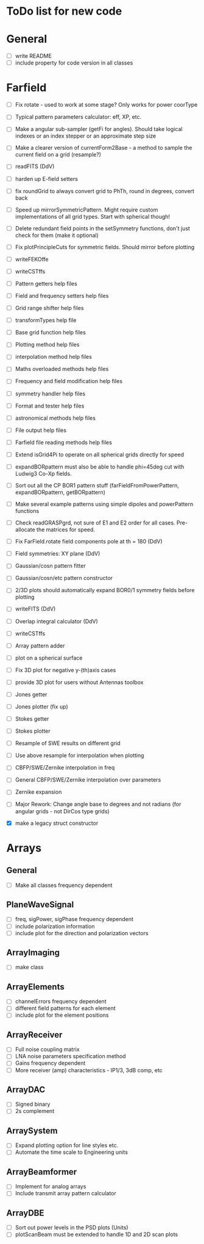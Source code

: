 # ToDo list for new code

# General
- [ ] write README
- [ ] include property for code version in all classes

# Farfield
- [ ] Fix rotate - used to work at some stage?  Only works for power coorType
- [ ] Typical pattern parameters calculator: eff, XP, etc.
- [ ] Make a angular sub-sampler (getFi for angles). Should take logical indexes or an index stepper or an approximate step size
- [ ] Make a clearer version of currentForm2Base - a method to sample the current field on a grid (resample?)
- [ ] readFITS (DdV)
- [ ] harden up E-field setters
- [ ] fix roundGrid to always convert grid to PhTh, round in degrees, convert back
- [ ] Speed up mirrorSymmetricPattern. Might require custom implementations of all grid types. Start with spherical though!
- [ ] Delete redundant field points in the setSymmetry functions, don't just check for them (make it optional)
- [ ] Fix plotPrincipleCuts for symmetric fields. Should mirror before plotting
- [ ] writeFEKOffe
- [ ] writeCSTffs
- [ ] Pattern getters help files
- [ ] Field and frequency setters help files
- [ ] Grid range shifter help files
- [ ] transformTypes help file
- [ ] Base grid function help files
- [ ] Plotting method help files
- [ ] interpolation method help files
- [ ] Maths overloaded methods help files
- [ ] Frequency and field modification help files
- [ ] symmetry handler help files
- [ ] Format and tester help files
- [ ] astronomical methods help files
- [ ] File output help files
- [ ] Farfield file reading methods help files
- [ ] Extend isGrid4Pi to operate on all spherical grids directly for speed
- [ ] expandBORpattern must also be able to handle phi=45deg cut with Ludwig3 Co-Xp fields.
- [ ] Sort out all the CP BOR1 pattern stuff (farFieldFromPowerPattern, expandBORpattern, getBORpattern)
- [ ] Make several example patterns using simple dipoles and powerPattern functions
- [ ] Check readGRASPgrd, not sure of E1 and E2 order for all cases. Pre-allocate the matrices for speed.
- [ ] Fix FarField.rotate field components pole at th = 180 (DdV)
- [ ] Field symmetries: XY plane (DdV)
- [ ] Gaussian/cosn pattern fitter
- [ ] Gaussian/cosn/etc pattern constructor
- [ ] 2/3D plots should automatically expand BOR0/1 symmetry fields before plotting
- [ ] writeFITS (DdV)
- [ ] Overlap integral calculator (DdV)
- [ ] writeCSTffs
- [ ] Array pattern adder
- [ ] plot on a spherical surface
- [ ] Fix 3D plot for negative y-(th)axis cases
- [ ] provide 3D plot for users without Antennas toolbox
- [ ] Jones getter
- [ ] Jones plotter (fix up)
- [ ] Stokes getter
- [ ] Stokes plotter
- [ ] Resample of SWE results on different grid
- [ ] Use above resample for interpolation when plotting
- [ ] CBFP/SWE/Zernike interpolation in freq
- [ ] General CBFP/SWE/Zernike interpolation over parameters
- [ ] Zernike expansion
- [ ] Major Rework: Change angle base to degrees and not radians (for angular grids - not DirCos type grids)
- [x] make a legacy struct constructor


# Arrays
## General
- [ ] Make all classes frequency dependent

## PlaneWaveSignal
- [ ] freq, sigPower, sigPhase frequency dependent
- [ ] include polarization information
- [ ] include plot for the direction and polarization vectors

## ArrayImaging
- [ ] make class

## ArrayElements
- [ ] channelErrors frequency dependent
- [ ] different field patterns for each element
- [ ] include plot for the element positions

## ArrayReceiver
- [ ] Full noise coupling matrix
- [ ] LNA noise parameters specification method
- [ ] Gains frequency dependent
- [ ] More receiver (amp) characteristics - IP1/3, 3dB comp, etc

## ArrayDAC
- [ ] Signed binary
- [ ] 2s complement

## ArraySystem
- [ ] Expand plotting option for line styles etc.
- [ ] Automate the time scale to Engineering units

## ArrayBeamformer
- [ ] Implement for analog arrays
- [ ] Include transmit array pattern calculator

## ArrayDBE
- [ ] Sort out power levels in the PSD plots (Units)
- [ ] plotScanBeam must be extended to handle 1D and 2D scan plots
